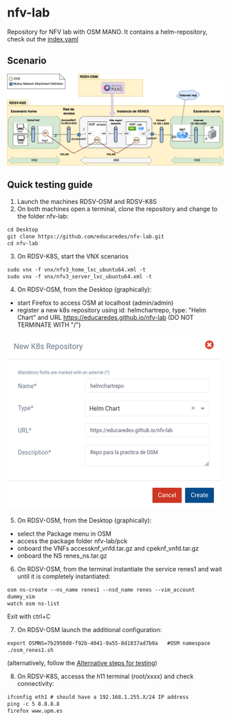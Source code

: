 # nfv-lab
Repository for NFV lab with OSM MANO.
It contains a helm-repository, check out the [index.yaml](index.yaml)

## Scenario
![scenario detail](doc/img/nfv-lab-figura4.drawio.png)

## Quick testing guide
1. Launch the machines RDSV-OSM and RDSV-K8S
2. On both machines open a terminal, clone the repository and change to the folder nfv-lab:

```
cd Desktop
git clone https://github.com/educaredes/nfv-lab.git
cd nfv-lab
```

3. On RDSV-K8S, start the VNX scenarios

```
sudo vnx -f vnx/nfv3_home_lxc_ubuntu64.xml -t
sudo vnx -f vnx/nfv3_server_lxc_ubuntu64.xml -t
```

4. On RDSV-OSM, from the Desktop (graphically):

- start Firefox to access OSM at localhost (admin/admin)
- register a new k8s  repository using id: helmchartrepo, type: "Helm Chart" 
and URL https://educaredes.github.io/nfv-lab (DO NOT TERMINATE WITH "/")

![new-k8s-repository-details](doc/img/new-k8s-repository.png)

5. On RDSV-OSM, from the Desktop (graphically):
- select the Package menu in OSM
- access the package folder nfv-lab/pck
- onboard the VNFs accessknf_vnfd.tar.gz and cpeknf_vnfd.tar.gz
- onboard the NS renes_ns.tar.gz

6. On RDSV-OSM, from the terminal instantiate the service renes1 and wait 
until it is completely instantiated:

```
osm ns-create --ns_name renes1 --nsd_name renes --vim_account dummy_vim
watch osm ns-list
```

Exit with ctrl+C


7. On RDSV-OSM launch the additional configuration:

```
export OSMNS=7b2950d8-f92b-4041-9a55-8d1837ad7b0a   #OSM namespace
./osm_renes1.sh
```
(alternatively, follow the [Alternative steps for testing](README-alt-6-9.md))

8. On RDSV-K8S, accesss the h11 terminal (root/xxxx) and check connectivity:

```
ifconfig eth1 # should have a 192.168.1.255.X/24 IP address
ping -c 5 8.8.8.8
firefox www.upm.es
```
